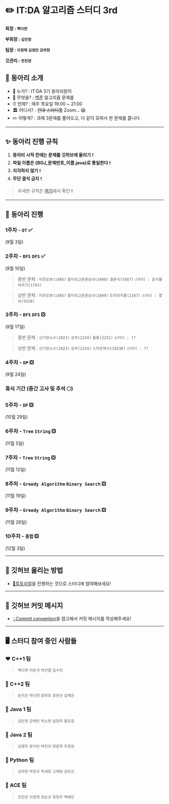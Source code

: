 ✏️ IT:DA 알고리즘 스터디 3rd
====================================

**회장 : `백다연`**

**부회장 : `김민정`**

**팀장 : `이정혁` `김영민` `강의현`**

**깃관리 : `전진관`**




## 🎯 동아리 소개

-	💁 누가? : IT:DA 3기 동아리원이
-	🐍 무엇을? : [백준](https://www.acmicpc.net/) 알고리즘 문제를
-	⏰ 언제? : 매주 목요일 19:00 ~ 21:00 
-   🏛 어디서? : ~~건대 스터디룸~~ Zoom... 😱
-	✏️ 어떻게? : 과제 3문제를 풀어오고, 다 같이 모여서 한 문제를 풉니다 

---

## ✨ 동아리 진행 규칙

1. **동아리 시작 전에는 문제를 깃허브에 올리기** ❗️
2. **파일 이름은 {BOJ_문제번호_이름.java}로 통일한다** ❗️
3. **지각하지 않기** ❗️
4. **무단 결석 금지** ❗️
    
> 자세한 규칙은 [여기](files/markdown/rules.md)에서 확인 ❗️


---


## 📅 동아리 진행

### 1주차 - **`OT`**  ✅

(9월 3일)

### 2주차 - **`BFS` `DFS`** ✅

(9월 10일) 

> 중반 문제 : `미친로봇(1405)` `말이되고픈원숭이(1600)` `결혼식(5567)` `스터디 : 음식물피하기(1743)`

> 상반 문제 : `미친로봇(1405)` `말이되고픈원숭이(1600)` `트리의지름(1167)` `스터디 : 열쇠(9328)` 

### 3주차 - **`BFS` `DFS`** ❎

(9월 17일) 

> 중반 문제 : `신기한소수(2023)` `성곽(2234)` `물통(2251)` `스터디 : ??`

> 상반 문제 : `신기한소수(2023)` `성곽(2234)` `스타트택시(19238)` `스터디 : ??`

### 4주차 - **`DP`** ❎

(9월 24일) 

### 휴식 기간 (중간 고사 및 추석 🌕) 

### 5주차 - **`DP`** ❎

(10월 29일) 

### 6주차 - **`Tree` `String`** ❎

(11월 5일) 

### 7주차 - **`Tree` `String`** ❎

(11월 12일) 
 
### 8주차 - **`Greedy Algorithm` `Binary Search`** ❎

(11월 19일)

### 9주차 - **`Greedy Algorithm` `Binary Search`** ❎

 (11월 26일)

### 10주차 - **`종합`** ❎

(12월 3일) 




---


## 🙋 깃허브 올리는 방법

- [🐣튜토리얼](files/markdown/tutorial.md)을 진행하는 것으로 스터디에 참여해보세요!


--- 

## 📨 깃허브 커밋 메시지 

- [💡Commit convention](files/markdown/commitMessage.md)을 참고해서 커밋 메시지를 작성해주세요!


---

## 🖥 스터디 참여 중인 사람들

### ❤️ C++1 팀

> `백다연` `이준석` `박건열` `김수민`

### 🧡 C++2 팀

> `문지은` `박나연` `양희웅` `장현규` `김채은`

### 💛 Java 1 팀

> `김민정` `강채민` `박소현` `임창희` `홍은호`

### 💚 Java 2 팀

> `김영민` `문다빈` `박진아` `양윤희` `우창완` 

### 💙 Python 팀

> `강의현` `박한규` `박새란` `고재현` `김민선`

### 💜 ACE 팀

> `전진관` `이정혁` `권순규` `정현우` `백혜민`



